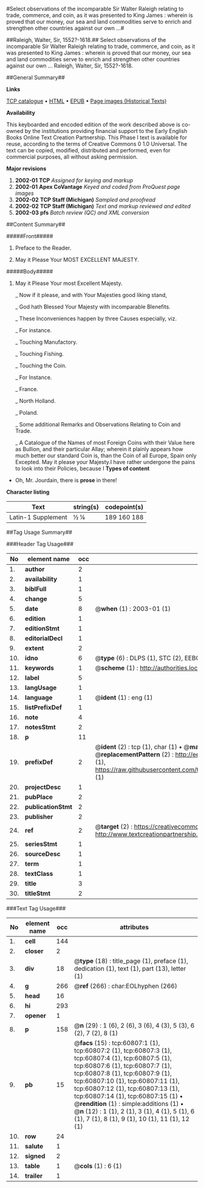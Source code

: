 #Select observations of the incomparable Sir Walter Raleigh relating to trade, commerce, and coin, as it was presented to King James : wherein is proved that our money, our sea and land commodities serve to enrich and strengthen other countries against our own ...#

##Raleigh, Walter, Sir, 1552?-1618.##
Select observations of the incomparable Sir Walter Raleigh relating to trade, commerce, and coin, as it was presented to King James : wherein is proved that our money, our sea and land commodities serve to enrich and strengthen other countries against our own ...
Raleigh, Walter, Sir, 1552?-1618.

##General Summary##

**Links**

[TCP catalogue](http://www.ota.ox.ac.uk/tcp/)  • 
[HTML](http://tei.it.ox.ac.uk/tcp/Texts-HTML/free/A57/A57605.html)  • 
[EPUB](http://tei.it.ox.ac.uk/tcp/Texts-EPUB/free/A57/A57605.epub) • 
[Page images (Historical Texts)](https://data.historicaltexts.jisc.ac.uk/view?pubId=eebo-12384267e&pageId=eebo-12384267e-60807-1)

**Availability**

This keyboarded and encoded edition of the
	       work described above is co-owned by the institutions
	       providing financial support to the Early English Books
	       Online Text Creation Partnership. This Phase I text is
	       available for reuse, according to the terms of Creative
	       Commons 0 1.0 Universal. The text can be copied,
	       modified, distributed and performed, even for
	       commercial purposes, all without asking permission.

**Major revisions**

1. __2002-01__ __TCP__ *Assigned for keying and markup*
1. __2002-01__ __Apex CoVantage__ *Keyed and coded from ProQuest page images*
1. __2002-02__ __TCP Staff (Michigan)__ *Sampled and proofread*
1. __2002-02__ __TCP Staff (Michigan)__ *Text and markup reviewed and edited*
1. __2002-03__ __pfs__ *Batch review (QC) and XML conversion*

##Content Summary##

#####Front#####

1. Preface to the Reader.

1. May it Please Your MOST EXCELLENT MAJESTY.

#####Body#####

1. May it Please Your most Excellent Majesty.

    _ Now if it please, and with Your Majesties good liking stand,

    _ God hath Blessed Your Majesty with incomparable Blenefits.

    _ These Inconveniences happen by three Causes especially, viz.

    _ For instance.

    _ Touching Manufactory.

    _ Touching Fishing.

    _ Touching the Coin.

    _ For Instance.

    _ France.

    _ North Holland.

    _ Poland.

    _ Some additional Remarks and Observations Relating to Coin and Trade.

    _ A Catalogue of the Names of most Foreign Coins with their Value here as Bullion, and their particular Allay; wherein it plainly appears how much better our standard Coin is, than the Coin of all Europe, Spain only Excepted.
May it please your Majesty.I have rather undergone the pains to look into their Policies, because I 
**Types of content**

  * Oh, Mr. Jourdain, there is **prose** in there!

**Character listing**


|Text|string(s)|codepoint(s)|
|---|---|---|
|Latin-1 Supplement|½ ¼|189 160 188|

##Tag Usage Summary##

###Header Tag Usage###

|No|element name|occ|attributes|
|---|---|---|---|
|1.|__author__|2||
|2.|__availability__|1||
|3.|__biblFull__|1||
|4.|__change__|5||
|5.|__date__|8| @__when__ (1) : 2003-01 (1)|
|6.|__edition__|1||
|7.|__editionStmt__|1||
|8.|__editorialDecl__|1||
|9.|__extent__|2||
|10.|__idno__|6| @__type__ (6) : DLPS (1), STC (2), EEBO-CITATION (1), OCLC (1), VID (1)|
|11.|__keywords__|1| @__scheme__ (1) : http://authorities.loc.gov/ (1)|
|12.|__label__|5||
|13.|__langUsage__|1||
|14.|__language__|1| @__ident__ (1) : eng (1)|
|15.|__listPrefixDef__|1||
|16.|__note__|4||
|17.|__notesStmt__|2||
|18.|__p__|11||
|19.|__prefixDef__|2| @__ident__ (2) : tcp (1), char (1)  •  @__matchPattern__ (2) : ([0-9\-]+):([0-9IVX]+) (1), (.+) (1)  •  @__replacementPattern__ (2) : http://eebo.chadwyck.com/downloadtiff?vid=$1&page=$2 (1), https://raw.githubusercontent.com/textcreationpartnership/Texts/master/tcpchars.xml#$1 (1)|
|20.|__projectDesc__|1||
|21.|__pubPlace__|2||
|22.|__publicationStmt__|2||
|23.|__publisher__|2||
|24.|__ref__|2| @__target__ (2) : https://creativecommons.org/publicdomain/zero/1.0/ (1), http://www.textcreationpartnership.org/docs/. (1)|
|25.|__seriesStmt__|1||
|26.|__sourceDesc__|1||
|27.|__term__|1||
|28.|__textClass__|1||
|29.|__title__|3||
|30.|__titleStmt__|2||


###Text Tag Usage###

|No|element name|occ|attributes|
|---|---|---|---|
|1.|__cell__|144||
|2.|__closer__|2||
|3.|__div__|18| @__type__ (18) : title_page (1), preface (1), dedication (1), text (1), part (13), letter (1)|
|4.|__g__|266| @__ref__ (266) : char:EOLhyphen (266)|
|5.|__head__|16||
|6.|__hi__|293||
|7.|__opener__|1||
|8.|__p__|158| @__n__ (29) : 1 (6), 2 (6), 3 (6), 4 (3), 5 (3), 6 (2), 7 (2), 8 (1)|
|9.|__pb__|15| @__facs__ (15) : tcp:60807:1 (1), tcp:60807:2 (1), tcp:60807:3 (1), tcp:60807:4 (1), tcp:60807:5 (1), tcp:60807:6 (1), tcp:60807:7 (1), tcp:60807:8 (1), tcp:60807:9 (1), tcp:60807:10 (1), tcp:60807:11 (1), tcp:60807:12 (1), tcp:60807:13 (1), tcp:60807:14 (1), tcp:60807:15 (1)  •  @__rendition__ (1) : simple:additions (1)  •  @__n__ (12) : 1 (1), 2 (1), 3 (1), 4 (1), 5 (1), 6 (1), 7 (1), 8 (1), 9 (1), 10 (1), 11 (1), 12 (1)|
|10.|__row__|24||
|11.|__salute__|1||
|12.|__signed__|2||
|13.|__table__|1| @__cols__ (1) : 6 (1)|
|14.|__trailer__|1||
